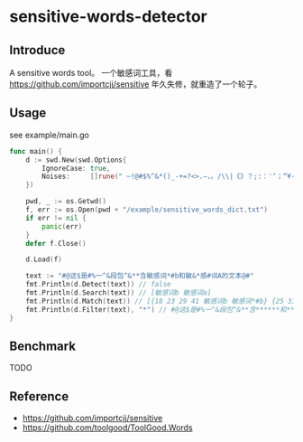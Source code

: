 # sensitive-words-detector

## Introduce
A sensitive words tool。 一个敏感词工具，看 https://github.com/importcjj/sensitive 年久失修，就重造了一个轮子。

## Usage
see example/main.go
```go
func main() {
	d := swd.New(swd.Options{
		IgnoreCase: true,
		Noises:     []rune(" ~!@#$%^&*()_-+=?<>.—，。/\\|《》？;:：'‘；“¥·"),
	})

	pwd, _ := os.Getwd()
	f, err := os.Open(pwd + "/example/sensitive_words_dict.txt")
	if err != nil {
		panic(err)
	}
	defer f.Close()

	d.Load(f)

	text := "#@这$是#%一^&段包^&**含敏感词*#b和敏&*感#词A的文本@#"
	fmt.Println(d.Detect(text)) // false
	fmt.Println(d.Search(text)) // [敏感词b 敏感词a]
	fmt.Println(d.Match(text)) // [{18 23 29 41 敏感词b 敏感词*#b} {25 31 44 57 敏感词a 敏&*感#词A}]
    fmt.Println(d.Filter(text), "*") // #@这$是#%一^&段包^&**含******和*******的文本@#
}
```
## Benchmark
TODO

## Reference
- https://github.com/importcjj/sensitive
- https://github.com/toolgood/ToolGood.Words